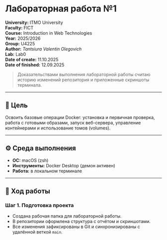 # Лабораторная работа №1  
**University:** ITMO University  
**Faculty:** FICT  
**Course:** Introduction in Web Technologies  
**Year:** 2025/2026  
**Group:** U4225  
**Author:** *Tantsiura Valentin Olegovich*  
**Lab:** Lab0  
**Date of create:** 11.10.2025  
**Date of finished:** 12.09.2025  

> Доказательствами выполнения лабораторной работы считаю историю изменений репозитория и приложенные скриншоты терминала.

---

## 🎯 Цель
Освоить базовые операции Docker: установка и первичная проверка, работа с готовыми образами, запуск веб-сервера, управление контейнерами и использование томов (volumes).

---

## ⚙️ Среда выполнения
- **ОС:** macOS (zsh)
- **Инструменты:** Docker Desktop (демон активен)
- **Работа:** в локальном терминале

---

## 🧩 Ход работы

### Шаг 1. Подготовка проекта
- Создана рабочая папка для лабораторной работы.
- В репозитории оформлена структура с отчётом и скриншотами.
- Все изменения зафиксированы в Git и синхронизированы с удалённой веткой `main`.


